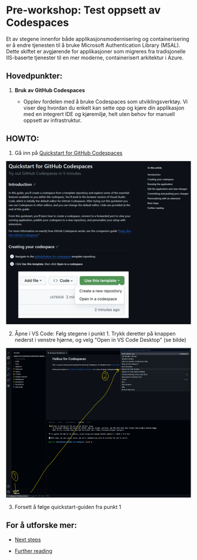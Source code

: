 # Pre-workshop: Test oppsett av Codespaces

Et av stegene innenfor både applikasjonsmodernisering og containerisering er å endre tjenesten til å bruke Microsoft Authentication Library (MSAL). Dette skiftet er avgjørende for applikasjoner som migreres fra tradisjonelle IIS-baserte tjenester til en mer moderne, containerisert arkitektur i Azure.

## Hovedpunkter:

1. **Bruk av GitHub Codespaces**
   
   - Opplev fordelen med å bruke Codespaces som utviklingsverktøy. Vi viser deg hvordan du enkelt kan sette opp og kjøre din applikasjon med en integrert IDE og kjøremiljø, helt uten behov for manuell oppsett av infrastruktur.

## HOWTO:

1. Gå inn på [Quickstart for GitHub Codespaces](https://docs.github.com/en/codespaces/getting-started/quickstart)

![Codespaces preview image](assets/preview_codespaces.png)

2. Åpne i VS Code: Følg stegene i punkt 1. Trykk deretter på knappen nederst i venstre hjørne, og velg "Open in VS Code Desktop" (se bilde)

![Åpne Codespace i VS Code Desktop](assets/open_codespace_VSCode.png)

3. Forsett å følge quickstart-guiden fra punkt 1

## For å utforske mer:

- [Next steps](https://docs.github.com/en/codespaces/getting-started/quickstart#next-steps)

- [Further reading](https://docs.github.com/en/codespaces/getting-started/quickstart#further-reading)
